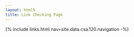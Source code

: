 ```yaml
---
layout: html5
title: Link Checking Page
---
```

{% include links.html nav=site.data.csa.120.navigation -%}
